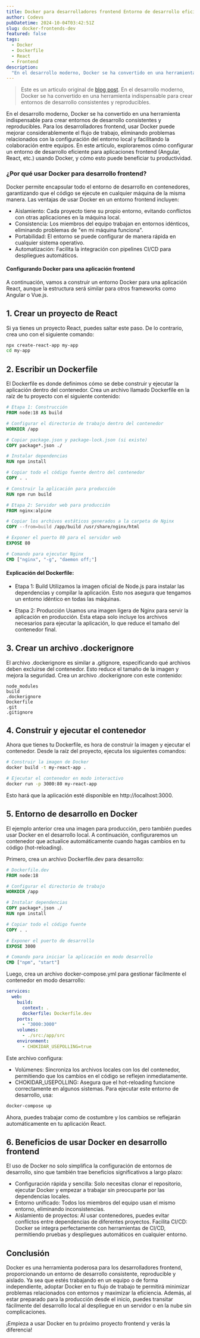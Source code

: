 ```yaml
---
title: Docker para desarrolladores frontend Entorno de desarrollo eficiente
author: Codevs
pubDatetime: 2024-10-04T03:42:51Z
slug: docker-frontends-dev
featured: false
tags:
  - Docker
  - Dockerfile
  - React
  - Frontend
description:
  "En el desarrollo moderno, Docker se ha convertido en una herramienta indispensable para crear entornos de desarrollo consistentes y reproducibles."
---
```


> Este es un articulo original de [blog post](https://codevs.tech/blog/posts/docker-frontends-dev). En el desarrollo moderno, Docker se ha convertido en una herramienta indispensable para crear entornos de desarrollo consistentes y reproducibles.

En el desarrollo moderno, Docker se ha convertido en una herramienta indispensable para crear entornos de desarrollo consistentes y reproducibles. Para los desarrolladores frontend, usar Docker puede mejorar considerablemente el flujo de trabajo, eliminando problemas relacionados con la configuración del entorno local y facilitando la colaboración entre equipos. En este artículo, exploraremos cómo configurar un entorno de desarrollo eficiente para aplicaciones frontend (Angular, React, etc.) usando Docker, y cómo esto puede beneficiar tu productividad.

### ¿Por qué usar Docker para desarrollo frontend?

Docker permite encapsular todo el entorno de desarrollo en contenedores, garantizando que el código se ejecute en cualquier máquina de la misma manera. Las ventajas de usar Docker en un entorno frontend incluyen:

- Aislamiento: Cada proyecto tiene su propio entorno, evitando conflictos con otras aplicaciones en la máquina local.
- Consistencia: Los miembros del equipo trabajan en entornos idénticos, eliminando problemas de "en mi máquina funciona".
- Portabilidad: El entorno se puede configurar de manera rápida en cualquier sistema operativo.
- Automatización: Facilita la integración con pipelines CI/CD para despliegues automáticos.

#### Configurando Docker para una aplicación frontend

A continuación, vamos a construir un entorno Docker para una aplicación React, aunque la estructura será similar para otros frameworks como Angular o Vue.js.

## 1. Crear un proyecto de React

Si ya tienes un proyecto React, puedes saltar este paso. De lo contrario, crea uno con el siguiente comando:

```bash
npx create-react-app my-app
cd my-app
```

## 2. Escribir un Dockerfile

El Dockerfile es donde definimos cómo se debe construir y ejecutar la aplicación dentro del contenedor. Crea un archivo llamado Dockerfile en la raíz de tu proyecto con el siguiente contenido:

```Dockerfile
# Etapa 1: Construcción
FROM node:18 AS build

# Configurar el directorio de trabajo dentro del contenedor
WORKDIR /app

# Copiar package.json y package-lock.json (si existe)
COPY package*.json ./

# Instalar dependencias
RUN npm install

# Copiar todo el código fuente dentro del contenedor
COPY . .

# Construir la aplicación para producción
RUN npm run build

# Etapa 2: Servidor web para producción
FROM nginx:alpine

# Copiar los archivos estáticos generados a la carpeta de Nginx
COPY --from=build /app/build /usr/share/nginx/html

# Exponer el puerto 80 para el servidor web
EXPOSE 80

# Comando para ejecutar Nginx
CMD ["nginx", "-g", "daemon off;"]
```

#### Explicación del Dockerfile:

- Etapa 1: Build
Utilizamos la imagen oficial de Node.js para instalar las dependencias y compilar la aplicación. Esto nos asegura que tengamos un entorno idéntico en todas las máquinas.

- Etapa 2: Producción
Usamos una imagen ligera de Nginx para servir la aplicación en producción. Esta etapa solo incluye los archivos necesarios para ejecutar la aplicación, lo que reduce el tamaño del contenedor final.

## 3. Crear un archivo .dockerignore

El archivo .dockerignore es similar a .gitignore, especificando qué archivos deben excluirse del contenedor. Esto reduce el tamaño de la imagen y mejora la seguridad. Crea un archivo .dockerignore con este contenido:

```dockerignore
node_modules
build
.dockerignore
Dockerfile
.git
.gitignore
```

## 4. Construir y ejecutar el contenedor

Ahora que tienes tu Dockerfile, es hora de construir la imagen y ejecutar el contenedor. Desde la raíz del proyecto, ejecuta los siguientes comandos:

```bash
# Construir la imagen de Docker
docker build -t my-react-app .

# Ejecutar el contenedor en modo interactivo
docker run -p 3000:80 my-react-app
```

Esto hará que la aplicación esté disponible en http://localhost:3000.

## 5. Entorno de desarrollo en Docker

El ejemplo anterior crea una imagen para producción, pero también puedes usar Docker en el desarrollo local. A continuación, configuraremos un contenedor que actualice automáticamente cuando hagas cambios en tu código (hot-reloading).

Primero, crea un archivo Dockerfile.dev para desarrollo:

```Dockerfile
# Dockerfile.dev
FROM node:18

# Configurar el directorio de trabajo
WORKDIR /app

# Instalar dependencias
COPY package*.json ./
RUN npm install

# Copiar todo el código fuente
COPY . .

# Exponer el puerto de desarrollo
EXPOSE 3000

# Comando para iniciar la aplicación en modo desarrollo
CMD ["npm", "start"]
```

Luego, crea un archivo docker-compose.yml para gestionar fácilmente el contenedor en modo desarrollo:

```yaml
services:
  web:
    build:
      context: .
      dockerfile: Dockerfile.dev
    ports:
      - "3000:3000"
    volumes:
      - ./src:/app/src
    environment:
      - CHOKIDAR_USEPOLLING=true
```

Este archivo configura:

- Volúmenes: Sincroniza los archivos locales con los del contenedor, permitiendo que los cambios en el código se reflejen inmediatamente.
- CHOKIDAR_USEPOLLING: Asegura que el hot-reloading funcione correctamente en algunos sistemas.
Para ejecutar este entorno de desarrollo, usa:

```bash
docker-compose up
```

Ahora, puedes trabajar como de costumbre y los cambios se reflejarán automáticamente en tu aplicación React.

## 6. Beneficios de usar Docker en desarrollo frontend

El uso de Docker no solo simplifica la configuración de entornos de desarrollo, sino que también trae beneficios significativos a largo plazo:

- Configuración rápida y sencilla: Solo necesitas clonar el repositorio, ejecutar Docker y empezar a trabajar sin preocuparte por las dependencias locales.
- Entorno unificado: Todos los miembros del equipo usan el mismo entorno, eliminando inconsistencias.
- Aislamiento de proyectos: Al usar contenedores, puedes evitar conflictos entre dependencias de diferentes proyectos.
Facilita CI/CD: Docker se integra perfectamente con herramientas de CI/CD, permitiendo pruebas y despliegues automáticos en cualquier entorno.

## Conclusión

Docker es una herramienta poderosa para los desarrolladores frontend, proporcionando un entorno de desarrollo consistente, reproducible y aislado. Ya sea que estés trabajando en un equipo o de forma independiente, adoptar Docker en tu flujo de trabajo te permitirá minimizar problemas relacionados con entornos y maximizar la eficiencia. Además, al estar preparado para la producción desde el inicio, puedes transitar fácilmente del desarrollo local al despliegue en un servidor o en la nube sin complicaciones.

¡Empieza a usar Docker en tu próximo proyecto frontend y verás la diferencia!